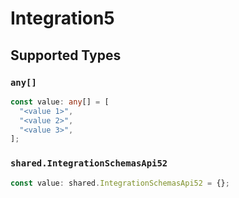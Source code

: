 # Integration5


## Supported Types

### `any[]`

```typescript
const value: any[] = [
  "<value 1>",
  "<value 2>",
  "<value 3>",
];
```

### `shared.IntegrationSchemasApi52`

```typescript
const value: shared.IntegrationSchemasApi52 = {};
```

